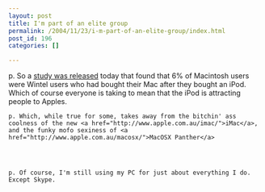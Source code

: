 ```yaml
---
layout: post
title: I'm part of an elite group
permalink: /2004/11/23/i-m-part-of-an-elite-group/index.html
post_id: 196
categories: []

---
```


p. So a <a href="http://www.forbes.com/markets/bonds/2004/11/22/1122automarketscan02.html">study was released</a> today that found that 6% of Macintosh users were Wintel users who had bought their Mac after they bought an iPod. Which of course everyone is taking to mean that the iPod is attracting people to Apples.




	p. Which, while true for some, takes away from the bitchin' ass coolness of the new <a href="http://www.apple.com.au/imac/">iMac</a>, and the funky mofo sexiness of <a href="http://www.apple.com.au/macosx/">MacOSX Panther</a>




	p. Of course, I'm still using my PC for just about everything I do. Except Skype.

